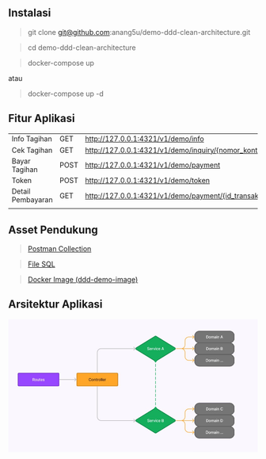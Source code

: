 ## Instalasi
> git clone git@github.com:anang5u/demo-ddd-clean-architecture.git

> cd demo-ddd-clean-architecture

> docker-compose up

atau
> docker-compose up -d
## Fitur Aplikasi

|       | | |
| ----------- | ----------- |---|
| Info Tagihan | GET| http://127.0.0.1:4321/v1/demo/info |
| Cek Tagihan| GET| http://127.0.0.1:4321/v1/demo/inquiry/{nomor_kontrak} |
| Bayar Tagihan| POST| http://127.0.0.1:4321/v1/demo/payment |
| Token| POST| http://127.0.0.1:4321/v1/demo/token |
| Detail Pembayaran| GET| http://127.0.0.1:4321/v1/demo/payment/{id_transaksi} |
|       | | |

## Asset Pendukung

> [Postman Collection](assets/DDD-Demo.postman_collection.json)

> [File SQL](assets/db_demo.sql)

> [Docker Image (ddd-demo-image)](https://hub.docker.com/r/anangsu13/ddd-demo-image)

## Arsitektur Aplikasi
![arsitektur aplikasi](assets/diagram-architecture.jpg)
